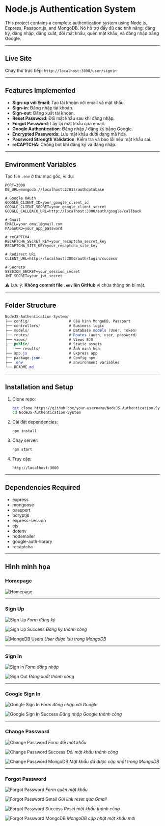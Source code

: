 # Node.js Authentication System

This project contains a complete authentication system using Node.js, Express, Passport.js, and MongoDB.
Nó hỗ trợ đầy đủ các tính năng: đăng ký, đăng nhập, đăng xuất, đổi mật khẩu, quên mật khẩu, và đăng nhập bằng Google.

---

## Live Site

Chạy thử trực tiếp: `http://localhost:3000/user/signin`

---

## Features Implemented

* **Sign-up với Email**: Tạo tài khoản với email và mật khẩu.
* **Sign-in**: Đăng nhập tài khoản.
* **Sign-out**: Đăng xuất tài khoản.
* **Reset Password**: Đổi mật khẩu sau khi đăng nhập.
* **Forgot Password**: Lấy lại mật khẩu qua email.
* **Google Authentication**: Đăng nhập / đăng ký bằng Google.
* **Encrypted Passwords**: Lưu mật khẩu dưới dạng mã hóa.
* **Password Strength Validation**: Kiểm tra và báo lỗi nếu mật khẩu sai.
* **reCAPTCHA**: Chống bot khi đăng ký và đăng nhập.

---

## Environment Variables

Tạo file `.env` ở thư mục gốc, ví dụ:

```plaintext
PORT=3000
DB_URL=mongodb://localhost:27017/authdatabase

# Google OAuth
GOOGLE_CLIENT_ID=your_google_client_id
GOOGLE_CLIENT_SECRET=your_google_client_secret
GOOGLE_CALLBACK_URL=http://localhost:3000/auth/google/callback

# Gmail
EMAIL=your_email@gmail.com
PASSWORD=your_app_password

# reCAPTCHA
RECAPTCHA_SECRET_KEY=your_recaptcha_secret_key
RECAPTCHA_SITE_KEY=your_recaptcha_site_key

# Redirect URL
CLIENT_URL=http://localhost:3000/auth/login/success

# Secrets
SESSION_SECRET=your_session_secret
JWT_SECRET=your_jwt_secret
```

⚠️ Lưu ý: **Không commit file `.env` lên GitHub** vì chứa thông tin bí mật.

---

## Folder Structure

```csharp
NodeJS-Authentication-System/
├── config/                  # Cấu hình MongoDB, Passport
├── controllers/             # Business logic
├── models/                  # Database models (User, Token)
├── routes/                  # Routes (auth, user, password)
├── views/                   # Views EJS
├── public/                  # Static assets
│   └── results/             # Ảnh minh họa
├── app.js                   # Express app
├── package.json             # Config npm
├── .env                     # Environment variables
└── README.md
```

---

## Installation and Setup

1. Clone repo:

   ```bash
   git clone https://github.com/your-username/NodeJS-Authentication-System.git
   cd NodeJS-Authentication-System
   ```

2. Cài đặt dependencies:

   ```bash
   npm install
   ```

3. Chạy server:

   ```bash
   npm start
   ```

4. Truy cập:

   ```
   http://localhost:3000
   ```

---

## Dependencies Required

* express
* mongoose
* passport
* bcryptjs
* express-session
* ejs
* dotenv
* nodemailer
* google-auth-library
* recaptcha

---

## Hình minh họa

### Homepage

![Homepage](public/results/homepage.png)

---

### Sign Up

![Sign Up](public/results/signup.png)
*Form đăng ký*

![Sign Up Success](public/results/signup_success.png)
*Đăng ký thành công*

![MongoDB Users](public/results/signup_mongo_users.png)
*User được lưu trong MongoDB*

---

### Sign In

![Sign In](public/results/signin.png)
*Form đăng nhập*

![Sign Out](public/results/signout.png)
*Đăng xuất thành công*

---

### Google Sign In

![Google Sign In](public/results/signin_with_Google.png)
*Form đăng nhập với Google*

![Google Sign In Success](public/results/signin_with_Google_success.png)
*Đăng nhập Google thành công*

---

### Change Password

![Change Password](public/results/change_password.png)
*Form đổi mật khẩu*

![Change Password Success](public/results/change_password_success.png)
*Đổi mật khẩu thành công*

![Change Password MongoDB](public/results/change_password_mongo.png)
*Mật khẩu đã được cập nhật trong MongoDB*

---

### Forgot Password

![Forgot Password](public/results/forgot_password.png)
*Form quên mật khẩu*

![Forgot Password Gmail](public/results/forgot_password_gmail.png)
*Gửi link reset qua Gmail*

![Forgot Password Success](public/results/forgot_password_success.png)
*Reset mật khẩu thành công*

![Forgot Password MongoDB](public/results/forgot_password_mongo.png)
*MongoDB cập nhật mật khẩu mới*
